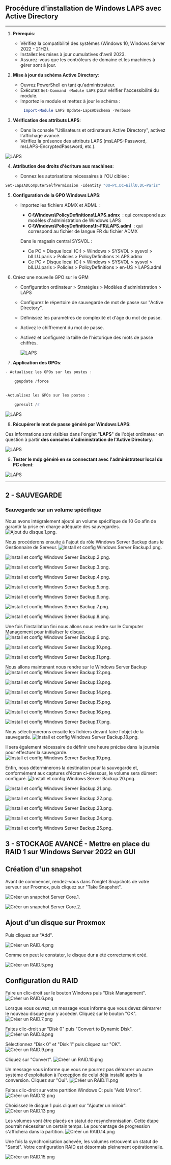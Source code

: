## Procédure d'installation de Windows LAPS avec Active Directory 
---
1. **Prérequis**:
    
    - Vérifiez la compatibilité des systèmes (Windows 10, Windows Server 2022 - 21H2).
    - Installez les mises à jour cumulatives d'avril 2023.
    - Assurez-vous que les contrôleurs de domaine et les machines à gérer sont à jour.
    
2. **Mise à jour du schéma Active Directory**:
    
    - Ouvrez PowerShell en tant qu'administrateur.
    - Exécutez `Get-Command -Module LAPS` pour vérifier l'accessibilité du module.
    - Importez le module et mettez à jour le schéma :
        
        
```powershell
        Import-Module LAPS Update-LapsADSchema -Verbose
```  

3. **Vérification des attributs LAPS**:
    
    - Dans la console "Utilisateurs et ordinateurs Active Directory", activez l'affichage avancé.
    - Vérifiez la présence des attributs LAPS (msLAPS-Password, msLAPS-EncryptedPassword, etc.).

  ![LAPS](/Ressources/Images/attribus_laps.png)


4. **Attribution des droits d'écriture aux machines**:
    
    - Donnez les autorisations nécessaires à l'OU ciblée :
        
        
```powershell
Set-LapsADComputerSelfPermission -Identity "OU=PC,DC=BillU,DC=Paris"
```

5. **Configuration de la GPO Windows LAPS**:
    

    - Importez les fichiers ADMX et ADML : 
    
	  - **C:\Windows\PolicyDefinitions\LAPS.admx**  : qui correspond aux modèles d'administration de Windows LAPS
	  - **C:\Windows\PolicyDefinitions\fr-FR\LAPS.adml**  : qui correspond au fichier de langue FR du fichier ADMX

	  Dans le magasin central SYSVOL :

	  -  Ce PC > Disque local (C:) > Windows > SYSVOL > sysvol > bILLU.paris > Policies > PolicyDefinitions >LAPS.admx
	  -  Ce PC > Disque local (C:) > Windows > SYSVOL > sysvol > bILLU.paris > Policies > PolicyDefinitions > en-US > LAPS.adml
 
 
6. Créez une nouvelle GPO sur le GPM                                    
    
    - Configuration ordinateur > Stratégies > Modèles d'administration > LAPS
    - Configurez le répertoire de sauvegarde de mot de passe sur "Active Directory".  
    - Définissez les paramètres de complexité et d'âge du mot de passe.  
    - Activez le chiffrement du mot de passe.    
    - Activez et configurez la taille de l'historique des mots de passe chiffrés.
       
         ![LAPS](/Ressources/Images/laps_gpofinal.png)
        
7. **Application des GPOs**:

```powershell
- Actualisez les GPOs sur les postes :
        
    gpupdate /force
     

-Actualisez les GPOs sur les postes :

    gpresult /r
````
       
  ![LAPS](/Ressources/Images/gporesult.png)  
  
8. **Récupérer le mot de passe généré par Windows LAPS**:  

Ces informations sont  visibles dans l'onglet "**LAPS**" de l'objet ordinateur en question à partir **des consoles d'administration de l'Active Directory**.

![LAPS](/Ressources/Images/laps_mdpclient.png)




9. **Tester le mdp généré en se connectant avec l'administrateur local du PC client**:

![LAPS](/Ressources/Images/Co_client.png)  

---
## 2 - SAUVEGARDE

### Sauvegarde sur un volume spécifique

Nous avons intégralement ajouté un volume spécifique de 10 Go afin de garantir la prise en charge adéquate des sauvegardes.
![Ajout du disque.1.png](https://github.com/WildCodeSchool/TSSR-2405-P3-G1-BuildYourInfra-BillU/blob/main/Ressources/Ajout%20du%20disque.1.png).

Nous procéderons ensuite à l'ajout du rôle Windows Server Backup dans le Gestionnaire de Serveur.
![Install et config Windows Server Backup.1.png](https://github.com/WildCodeSchool/TSSR-2405-P3-G1-BuildYourInfra-BillU/blob/main/Ressources/Install%20et%20config%20%20%20Windows%20Server%20Backup.1.png).

![Install et config Windows Server Backup.2.png](https://github.com/WildCodeSchool/TSSR-2405-P3-G1-BuildYourInfra-BillU/blob/main/Ressources/Install%20et%20config%20%20Windows%20Server%20Backup.2.png).

![Install et config Windows Server Backup.3.png](https://github.com/WildCodeSchool/TSSR-2405-P3-G1-BuildYourInfra-BillU/blob/main/Ressources/Install%20et%20config%20Windows%20Server%20Backup.3.png).

![Install et config Windows Server Backup.4.png](https://github.com/WildCodeSchool/TSSR-2405-P3-G1-BuildYourInfra-BillU/blob/main/Ressources/Install%20et%20config%20Windows%20Server%20Backup.4.png).

![Install et config Windows Server Backup.5.png](https://github.com/WildCodeSchool/TSSR-2405-P3-G1-BuildYourInfra-BillU/blob/main/Ressources/Install%20et%20config%20%20Windows%20Server%20Backup.5.png).

![Install et config Windows Server Backup.6.png](https://github.com/WildCodeSchool/TSSR-2405-P3-G1-BuildYourInfra-BillU/blob/main/Ressources/Install%20et%20config%20Windows%20Server%20Backup.6.png).

![Install et config Windows Server Backup.7.png](https://github.com/WildCodeSchool/TSSR-2405-P3-G1-BuildYourInfra-BillU/blob/main/Ressources/Install%20et%20config%20%20Windows%20Server%20Backup.7.png).

![Install et config Windows Server Backup.8.png](https://github.com/WildCodeSchool/TSSR-2405-P3-G1-BuildYourInfra-BillU/blob/main/Ressources/Install%20et%20config%20%20Windows%20Server%20Backup.8.png).

Une fois l'installation fini nous allons nous rendre sur le Computer Management pour initialiser le disque.
![Install et config Windows Server Backup.9.png](https://github.com/WildCodeSchool/TSSR-2405-P3-G1-BuildYourInfra-BillU/blob/main/Ressources/Install%20et%20config%20%20Windows%20Server%20Backup.9.png).

![Install et config Windows Server Backup.10.png](https://github.com/WildCodeSchool/TSSR-2405-P3-G1-BuildYourInfra-BillU/blob/main/Ressources/Install%20et%20config%20Windows%20Server%20Backup.10.png).

![Install et config Windows Server Backup.11.png](https://github.com/WildCodeSchool/TSSR-2405-P3-G1-BuildYourInfra-BillU/blob/main/Ressources/Install%20et%20config%20Windows%20Server%20Backup.11.png).

Nous allons maintenant nous rendre sur le Windows Server Backup
![Install et config Windows Server Backup.12.png](https://github.com/WildCodeSchool/TSSR-2405-P3-G1-BuildYourInfra-BillU/blob/main/Ressources/Install%20et%20config%20Windows%20Server%20Backup.12.png).

![Install et config Windows Server Backup.13.png](https://github.com/WildCodeSchool/TSSR-2405-P3-G1-BuildYourInfra-BillU/blob/main/Ressources/Install%20et%20config%20Windows%20Server%20Backup.13.png).

![Install et config Windows Server Backup.14.png](https://github.com/WildCodeSchool/TSSR-2405-P3-G1-BuildYourInfra-BillU/blob/main/Ressources/Install%20et%20config%20Windows%20Server%20Backup.14.png).

![Install et config Windows Server Backup.15.png](https://github.com/WildCodeSchool/TSSR-2405-P3-G1-BuildYourInfra-BillU/blob/main/Ressources/Install%20et%20config%20Windows%20Server%20Backup.15.png).

![Install et config Windows Server Backup.16.png](https://github.com/WildCodeSchool/TSSR-2405-P3-G1-BuildYourInfra-BillU/blob/main/Ressources/Install%20et%20config%20Windows%20Server%20Backup.16.png).

![Install et config Windows Server Backup.17.png](https://github.com/WildCodeSchool/TSSR-2405-P3-G1-BuildYourInfra-BillU/blob/main/Ressources/Install%20et%20config%20Windows%20Server%20Backup.17.png).

Nous sélectionnerons ensuite les fichiers devant faire l'objet de la sauvegarde.
![Install et config Windows Server Backup.18.png](https://github.com/WildCodeSchool/TSSR-2405-P3-G1-BuildYourInfra-BillU/blob/main/Ressources/Install%20et%20config%20Windows%20Server%20Backup.18.png).

Il sera également nécessaire de définir une heure précise dans la journée pour effectuer la sauvegarde.
![Install et config Windows Server Backup.19.png](https://github.com/WildCodeSchool/TSSR-2405-P3-G1-BuildYourInfra-BillU/blob/main/Ressources/Install%20et%20config%20Windows%20Server%20Backup.19.png).

Enfin, nous déterminerons la destination pour la sauvegarde et, conformément aux captures d'écran ci-dessous, le volume sera dûment configuré.
![Install et config Windows Server Backup.20.png](https://github.com/WildCodeSchool/TSSR-2405-P3-G1-BuildYourInfra-BillU/blob/main/Ressources/Install%20et%20config%20Windows%20Server%20Backup.20.png).

![Install et config Windows Server Backup.21.png](https://github.com/WildCodeSchool/TSSR-2405-P3-G1-BuildYourInfra-BillU/blob/main/Ressources/Install%20et%20config%20Windows%20Server%20Backup.21.png).

![Install et config Windows Server Backup.22.png](https://github.com/WildCodeSchool/TSSR-2405-P3-G1-BuildYourInfra-BillU/blob/main/Ressources/Install%20et%20config%20Windows%20Server%20Backup.22.png).

![Install et config Windows Server Backup.23.png](https://github.com/WildCodeSchool/TSSR-2405-P3-G1-BuildYourInfra-BillU/blob/main/Ressources/Install%20et%20config%20Windows%20Server%20Backup.23.png).

![Install et config Windows Server Backup.24.png](https://github.com/WildCodeSchool/TSSR-2405-P3-G1-BuildYourInfra-BillU/blob/main/Ressources/Install%20et%20config%20Windows%20Server%20Backup.24.png).

![Install et config Windows Server Backup.25.png](https://github.com/WildCodeSchool/TSSR-2405-P3-G1-BuildYourInfra-BillU/blob/main/Ressources/Install%20et%20config%20Windows%20Server%20Backup.25.png).

## 3 - STOCKAGE AVANCÉ - Mettre en place du RAID 1 sur Windows Server 2022 en GUI

## Création d'un snapshot

Avant de commencer, rendez-vous dans l'onglet Snapshots de votre serveur sur Proxmox, puis cliquez sur "Take Snapshot".

![Créer un snapchot Server Core.1](https://github.com/WildCodeSchool/TSSR-2405-P3-G1-BuildYourInfra-BillU/blob/main/Ressources/Créer%20un%20snapchot%20Server%20Core.1.png).

![Créer un snapchot Server Core.2](https://github.com/WildCodeSchool/TSSR-2405-P3-G1-BuildYourInfra-BillU/blob/main/Ressources/Créer%20un%20snapchot%20Server%20Core.2.png).

## Ajout d'un disque sur Proxmox

Puis cliquez sur "Add".

![Créer un RAID.4.png](https://github.com/WildCodeSchool/TSSR-2405-P3-G1-BuildYourInfra-BillU/blob/main/Ressources/Créer%20un%20RAID.4.png)

Comme on peut le constater, le disque dur a été correctement créé.

![Créer un RAID.5.png](https://github.com/WildCodeSchool/TSSR-2405-P3-G1-BuildYourInfra-BillU/blob/main/Ressources/Créer%20un%20RAID.5.png)

## Configuration du RAID

Faire un clic-droit sur le bouton Windows puis "Disk Management".
![Créer un RAID.6.png](https://github.com/WildCodeSchool/TSSR-2405-P3-G1-BuildYourInfra-BillU/blob/main/Ressources/Créer%20un%20RAID.6.png)

Lorsque vous ouvrez, un message vous informe que vous devez démarrer le nouveau disque pour y accéder. Cliquez sur le bouton "OK".
![Créer un RAID.7.png](https://github.com/WildCodeSchool/TSSR-2405-P3-G1-BuildYourInfra-BillU/blob/main/Ressources/Créer%20un%20RAID.7.png)

Faites clic-droit sur "Disk 0" puis "Convert to Dynamic Disk".
![Créer un RAID.8.png](https://github.com/WildCodeSchool/TSSR-2405-P3-G1-BuildYourInfra-BillU/blob/main/Ressources/Créer%20un%20RAID.8.png)

Sélectionnez "Disk 0" et "Disk 1" puis cliquez sur "OK".
![Créer un RAID.9.png](https://github.com/WildCodeSchool/TSSR-2405-P3-G1-BuildYourInfra-BillU/blob/main/Ressources/Créer%20un%20RAID.9.png)

Cliquez sur "Convert".
![Créer un RAID.10.png](https://github.com/WildCodeSchool/TSSR-2405-P3-G1-BuildYourInfra-BillU/blob/main/Ressources/Créer%20un%20RAID.10.png)

Un message vous informe que vous ne pourrez pas démarrer un autre système d'exploitation à l'exception de celui déjà installé après la conversion. Cliquez sur "Oui".
![Créer un RAID.11.png](https://github.com/WildCodeSchool/TSSR-2405-P3-G1-BuildYourInfra-BillU/blob/main/Ressources/Créer%20un%20RAID.11.png)

Faites clic-droit sur votre partition Windows C: puis "Add Mirror".
![Créer un RAID.12.png](https://github.com/WildCodeSchool/TSSR-2405-P3-G1-BuildYourInfra-BillU/blob/main/Ressources/Créer%20un%20RAID.12.png)

Choisissez le disque 1 puis cliquez sur "Ajouter un miroir".
![Créer un RAID.13.png](https://github.com/WildCodeSchool/TSSR-2405-P3-G1-BuildYourInfra-BillU/blob/main/Ressources/Créer%20un%20RAID.13.png)

Les volumes vont être placés en statut de resynchronisation. Cette étape pourrait nécessiter un certain temps. Le pourcentage de progression s'affichera dans la partition.
![Créer un RAID.14.png](https://github.com/WildCodeSchool/TSSR-2405-P3-G1-BuildYourInfra-BillU/blob/main/Ressources/Créer%20un%20RAID.14.png)

Une fois la synchronisation achevée, les volumes retrouvent un statut de "Santé". Votre configuration RAID est désormais pleinement opérationnelle.

![Créer un RAID.15.png](https://github.com/WildCodeSchool/TSSR-2405-P3-G1-BuildYourInfra-BillU/blob/main/Ressources/Créer%20un%20RAID.15.png)

